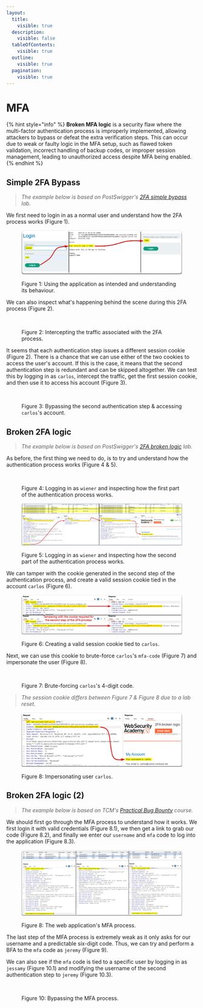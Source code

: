 ```yaml
---
layout:
  title:
    visible: true
  description:
    visible: false
  tableOfContents:
    visible: true
  outline:
    visible: true
  pagination:
    visible: true
---
```


# MFA

{% hint style="info" %}
**Broken MFA logic** is a security flaw where the multi-factor authentication process is improperly implemented, allowing attackers to bypass or defeat the extra verification steps. This can occur due to weak or faulty logic in the MFA setup, such as flawed token validation, incorrect handling of backup codes, or improper session management, leading to unauthorized access despite MFA being enabled.
{% endhint %}

## Simple 2FA Bypass <a href="#simple-2fa-bypass" id="simple-2fa-bypass"></a>

> _The example below is based on PostSwigger's_ [_2FA simple bypass_](https://portswigger.net/web-security/authentication/multi-factor/lab-2fa-simple-bypass) _lab._

We first need to login in as a normal user and understand how the 2FA process works (Figure 1).

<figure><img src="../../../.gitbook/assets/web_auth_mfa_1.png" alt=""><figcaption><p>Figure 1: Using the application as intended and understanding its behaviour.</p></figcaption></figure>

We can also inspect what's happening behind the scene during this 2FA process (Figure 2).

<figure><img src="../../../.gitbook/assets/web_auth_mfa_2.avif" alt=""><figcaption><p>Figure 2: Intercepting the traffic associated with the 2FA process.</p></figcaption></figure>

It seems that each authentication step issues a different session cookie (Figure 2). There is a chance that we can use either of the two cookies to access the user's account. If this is the case, it means that the second authentication step is redundant and can be skipped altogether. We can test this by logging in as `carlos`, intercept the traffic, get the first session cookie, and then use it to access his account (Figure 3).

<figure><img src="../../../.gitbook/assets/web_auth_mfa_3.avif" alt=""><figcaption><p>Figure 3: Bypassing the second authentication step &#x26; accessing <code>carlos</code>'s account.</p></figcaption></figure>

## Broken 2FA logic <a href="#broken-2fa-logic" id="broken-2fa-logic"></a>

> _The example below is based on PostSwigger's_ [_2FA broken logic_](https://portswigger.net/web-security/authentication/multi-factor/lab-2fa-broken-logic) _lab._

As before, the first thing we need to do, is to try and understand how the authentication process works (Figure 4 & 5).

<figure><img src="../../../.gitbook/assets/web_auth_mfa_4.avif" alt=""><figcaption><p>Figure 4: Logging in as <code>wiener</code> and inspecting how the first part of the authentication process works.</p></figcaption></figure>

<figure><img src="../../../.gitbook/assets/web_auth_mfa_5.png" alt=""><figcaption><p>Figure 5: Logging in as <code>wiener</code> and inspecting how the second part of the authentication process works.</p></figcaption></figure>

We can tamper with the cookie generated in the second step of the authentication process, and create a valid session cookie tied in the account `carlos` (Figure 6).

<figure><img src="../../../.gitbook/assets/web_auth_mfa_6.png" alt=""><figcaption><p>Figure 6: Creating a valid session cookie tied to <code>carlos</code>.</p></figcaption></figure>

Next, we can use this cookie to brute-force `carlos`'s `mfa-code` (Figure 7) and impersonate the user (Figure 8).

<figure><img src="../../../.gitbook/assets/web_auth_mfa_7.avif" alt=""><figcaption><p>Figure 7: Brute-forcing <code>carlos</code>'s 4-digit code.</p></figcaption></figure>

> _The session cookie differs between Figure 7 & Figure 8 due to a lab reset._

<figure><img src="../../../.gitbook/assets/web_auth_mfa_8.png" alt=""><figcaption><p>Figure 8: Impersonating user <code>carlos</code>.</p></figcaption></figure>

## Broken 2FA logic (2)

> _The example below is based on TCM's_ [_Practical Bug Bounty_](https://academy.tcm-sec.com/p/practical-bug-bounty) _course._

We should first go through the MFA process to understand how it works. We first login it with valid credentials (Figure 8.1), we then get a link to grab our code (Figure 8.2), and finally we enter our `username` and `mfa` code to log into the application (Figure 8.3).

<figure><img src="../../../.gitbook/assets/web_auth_mfa_broken_logic2_1.png" alt=""><figcaption><p>Figure 8: The web application's MFA process.</p></figcaption></figure>

The last step of the MFA process is extremely weak as it only asks for our username and a predictable six-digit code. Thus, we can try and perform a BFA to the `mfa` code as `jeremy` (Figure 9).

We can also see if the `mfa` code is tied to a specific user by logging in as `jessamy` (Figure 10.1) and modifying the username of the second authentication step to `jeremy` (Figure 10.3).

<figure><img src="../../../.gitbook/assets/web_auth_mfa_broken_logic2_2.png" alt=""><figcaption><p>Figure 10: Bypassing the MFA process.</p></figcaption></figure>
